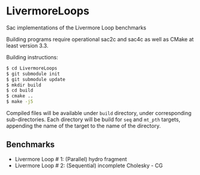 # LivermoreLoops
Sac implementations of the Livermore Loop benchmarks

Building programs require operational sac2c and sac4c as well as CMake at least version 3.3.

Building instructions:
```bash
$ cd LivermoreLoops
$ git submodule init
$ git submodule update
$ mkdir build
$ cd build
$ cmake ..
$ make -j5
```
Compiled files will be available under `build` directory, under corresponding
sub-directories.  Each directory will be build for `seq` and `mt_pth` targets,
appending the name of the target to the name of the directory.

## Benchmarks

- Livermore Loop # 1: (Parallel) hydro fragment
- Livermore Loop # 2: (Sequential) incomplete Cholesky - CG

